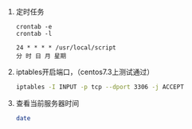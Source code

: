 1. 定时任务

    ````
    crontab -e
    crontab -l
    ````

    ````
    24 * * * * /usr/local/script
    分 时 日 月 星期
    ````
    
2. iptables开启端口，（centos7.3上测试通过）

    ````bash
    iptables -I INPUT -p tcp --dport 3306 -j ACCEPT
    ````
    
3. 查看当前服务器时间

    ````bash
    date
    ````